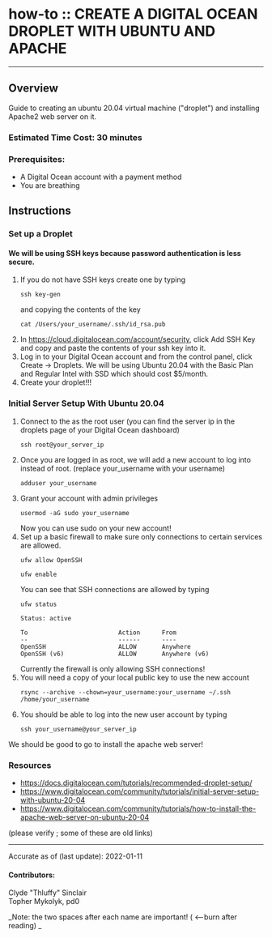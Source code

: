 # how-to :: CREATE A DIGITAL OCEAN DROPLET WITH UBUNTU AND APACHE
---
## Overview
Guide to creating an ubuntu 20.04 virtual machine ("droplet") and installing Apache2 web server on it.

### Estimated Time Cost: 30 minutes

### Prerequisites:
- A Digital Ocean account with a payment method
- You are breathing


## Instructions
### Set up a Droplet
#### We will be using SSH keys because password authentication is less secure. 
1. If you do not have SSH keys create one by typing 
    ```
    ssh key-gen
    ```
    and copying the contents of the key 
    ```
    cat /Users/your_username/.ssh/id_rsa.pub
    ```
2. In https://cloud.digitalocean.com/account/security, click Add SSH Key and copy and paste the contents of your ssh key into it. 
3. Log in to your Digital Ocean account and from the control panel, click Create -> Droplets. We will be using Ubuntu 20.04 with the Basic Plan and Regular Intel with SSD which should cost $5/month. 
4. Create your droplet!!!

### Initial Server Setup With Ubuntu 20.04
1. Connect to the as the root user (you can find the server ip in the droplets page of your Digital Ocean dashboard)
   ```
   ssh root@your_server_ip
   ```
3. Once you are logged in as root, we will add a new account to log into instead of root. (replace your_username with your username)
   ```
   adduser your_username
   ```
4. Grant your account with admin privileges
   ```
   usermod -aG sudo your_username
   ```
   Now you can use sudo on your new account!
5. Set up a basic firewall to make sure only connections to certain services are allowed.
   ```
   ufw allow OpenSSH
   ```
   ```
   ufw enable
   ```
   You can see that SSH connections are allowed by typing
   ```
   ufw status
   ```
   ```Output
   Status: active

   To                         Action      From
   --                         ------      ----
   OpenSSH                    ALLOW       Anywhere
   OpenSSH (v6)               ALLOW       Anywhere (v6)
   ```
   Currently the firewall is only allowing SSH connections!
6. You will need a copy of your local public key to use the new account
   ```
   rsync --archive --chown=your_username:your_username ~/.ssh /home/your_username
   ```
7. You should be able to log into the new user account by typing
   ```
   ssh your_username@your_server_ip
   ```
We should be good to go to install the apache web server! 



### Resources
* https://docs.digitalocean.com/tutorials/recommended-droplet-setup/
* https://www.digitalocean.com/community/tutorials/initial-server-setup-with-ubuntu-20-04
* https://www.digitalocean.com/community/tutorials/how-to-install-the-apache-web-server-on-ubuntu-20-04

(please verify ; some of these are old links)

---

Accurate as of (last update): 2022-01-11

#### Contributors:  
Clyde "Thluffy" Sinclair  
Topher Mykolyk, pd0  

_Note: the two spaces after each name are important! ( <--burn after reading)  _

